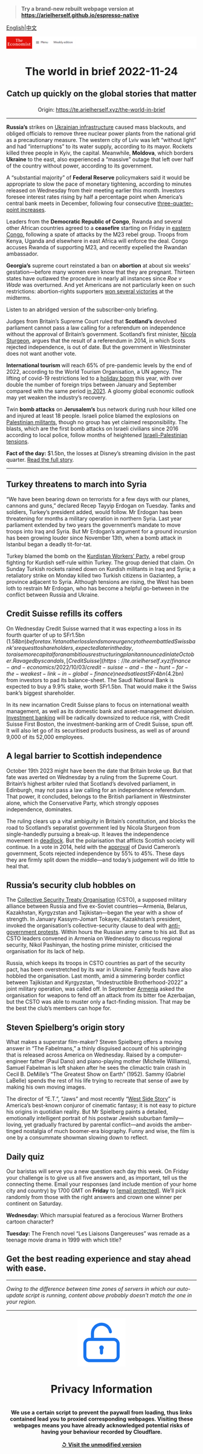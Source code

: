 > **Try a brand-new rebuilt webpage version at https://arielherself.github.io/espresso-native**

[English](https://github.com/arielherself/espresso/blob/main/README.md)|[中文](https://github-com.translate.goog/arielherself/espresso/blob/main/README.md?_x_tr_sl=en&_x_tr_tl=zh-CN&_x_tr_hl=zh-CN&_x_tr_pto=wapp)



![The Economist](menubar.png)

# <p align="center">The world in brief 2022-11-24</p>

## <p align="center">Catch up quickly on the global stories that matter</p>

<p align="center">Origin: <a href="https://te.arielherself.xyz/the-world-in-brief">https://te.arielherself.xyz/the-world-in-brief</a><hr>

<strong>Russia’s </strong>strikes on [Ukrainian infrastructure](https://te.arielherself.xyz/europe/2022/10/24/ukraine-races-to-stop-russia-from-destroying-its-power-grid) caused mass blackouts, and obliged officials to remove three nuclear power plants from the national grid as a precautionary measure. The western city of Lviv was left “without light” and had “interruptions” to its water supply, according to its mayor. Rockets killed three people in Kyiv, the capital. Meanwhile, <strong>Moldova</strong>, which borders <strong>Ukraine</strong> to the east, also experienced a “massive” outage that left over half of the country without power, according to its government. 

A “substantial majority” of <strong>Federal Reserve</strong> policymakers said it would be appropriate to slow the pace of monetary tightening, according to minutes released on Wednesday from their meeting earlier this month. Investors foresee interest rates rising by half a percentage point when America’s central bank meets in December, following four consecutive [three-quarter-point increases](https://te.arielherself.xyz/finance-and-economics/2022/11/02/the-fed-delivers-another-jumbo-rate-rise-and-its-far-from-done).

Leaders from the <strong>Democratic Republic of Congo</strong>, Rwanda and several other African countries agreed to a <strong>ceasefire</strong> starting on Friday in [eastern Congo](https://te.arielherself.xyz/middle-east-and-africa/2022/09/29/congo-says-martial-law-has-brought-calm-yet-violence-is-rising), following a spate of attacks by the M23 rebel group. Troops from Kenya, Uganda and elsewhere in east Africa will enforce the deal. Congo accuses Rwanda of supporting M23, and recently expelled the Rwandan ambassador.

<strong>Georgia’s</strong> supreme court reinstated a ban on<strong> abortion</strong> at about six weeks’ gestation—before many women even know that they are pregnant. Thirteen states have outlawed the procedure in nearly all instances since<em> Roe v Wade</em> was overturned. And yet Americans are not particularly keen on such restrictions: abortion-rights supporters [won several victories](https://te.arielherself.xyz/united-states/2022/11/11/where-abortion-was-on-the-ballot-americans-voted-to-protect-it) at the midterms.

Listen to an abridged version of the subscriber-only briefing.

Judges from Britain’s Supreme Court ruled that <strong>Scotland’s</strong> devolved parliament cannot pass a law calling for a referendum on independence without the approval of Britain’s government. Scotland’s first minister, [Nicola Sturgeon](https://te.arielherself.xyz/the-world-ahead/2022/11/18/nicola-sturgeon-on-the-push-for-another-scottish-referendum), argues that the result of a referendum in 2014, in which Scots rejected independence, is out of date. But the government in Westminster does not want another vote. 

<strong>International tourism </strong>will reach 65% of pre-pandemic levels by the end of 2022, according to the World Tourism Organisation, a UN agency. The lifting of covid-19 restrictions led to a [holiday boom](https://te.arielherself.xyz/the-world-ahead/2022/11/14/take-that-covid-revenge-tourism-takes-off) this year, with over double the number of foreign trips between January and September compared with the same period [in 2021](https://te.arielherself.xyz/graphic-detail/2021/12/01/this-year-may-prove-even-worse-for-the-tourism-industry-than-2020). A gloomy global economic outlook may yet weaken the industry’s recovery. 

Twin <strong>bomb attacks</strong> on <strong>Jerusalem’s</strong> bus network during rush hour killed one and injured at least 18 people. Israeli police blamed the explosions on [Palestinian militants](https://te.arielherself.xyz/briefing/2021/05/20/how-israel-and-hamas-returned-to-armed-conflict), though no group has yet claimed responsibility. The blasts, which are the first bomb attacks on Israeli civilians since 2016 according to local police, follow months of heightened [Israeli-Palestinian tensions](https://te.arielherself.xyz/graphic-detail/2021/05/18/the-israel-palestine-conflict-has-claimed-14000-lives-since-1987). 

<strong>Fact of the day: </strong>$1.5bn, the losses at Disney’s streaming division in the past quarter. [Read the full story](https://te.arielherself.xyz/leaders/2022/11/21/disney-brings-back-a-star-of-the-past-but-its-real-problem-is-the-script).

----------

## Turkey threatens to march into Syria

“We have been bearing down on terrorists for a few days with our planes, cannons and guns,” declared Recep Tayyip Erdogan on Tuesday. Tanks and soldiers, Turkey’s president added, would follow. Mr Erdogan has been threatening for months a military operation in northern Syria. Last year parliament extended by two years the government’s mandate to move troops into Iraq and Syria. But Mr Erdogan’s argument for a ground incursion has been growing louder since November 13th, when a bomb attack in Istanbul began a deadly tit-for-tat.

Turkey blamed the bomb on the [Kurdistan Workers’ Party](https://te.arielherself.xyz/the-economist-explains/2022/06/28/what-is-the-pkk), a rebel group fighting for Kurdish self-rule within Turkey. The group denied that claim. On Sunday Turkish rockets rained down on Kurdish militants in Iraq and Syria; a retaliatory strike on Monday killed two Turkish citizens in Gaziantep, a province adjacent to Syria. Although tensions are rising, the West has been loth to restrain Mr Erdogan, who has become a helpful go-between in the conflict between Russia and Ukraine.

## Credit Suisse refills its coffers

On Wednesday Credit Suisse warned that it was expecting a loss in its fourth quarter of up to SFr1.5bn ($1.58bn) before tax. Yet another loss lends more urgency to the embattled Swiss bank’s request to shareholders, expected later in the day, to raise more capital for an ambitious restructuring plan it announced in late October. Ravaged by scandals, [Credit Suisse](https://te.arielherself.xyz/finance-and-economics/2022/10/03/credit-suisse-and-the-hunt-for-the-weakest-link-in-global-finance) needs at least SFr4bn ($4.2bn) from investors to pad its balance-sheet. The Saudi National Bank is expected to buy a 9.9% stake, worth SFr1.5bn. That would make it the Swiss bank’s biggest shareholder.

In its new incarnation Credit Suisse plans to focus on international wealth management, as well as its domestic bank and asset-management division. [Investment banking](https://te.arielherself.xyz/finance-and-economics/2022/09/28/investment-banks-are-sharpening-the-axe) will be radically downsized to reduce risk, with Credit Suisse First Boston, the investment-banking arm of Credit Suisse, spun off. It will also let go of its securitised products business, as well as of around 9,000 of its 52,000 employees.

## A legal barrier to Scottish independence

October 19th 2023 might have been the date that Britain broke up. But that fate was averted on Wednesday by a ruling from the Supreme Court. Britain’s highest arbiter ruled that Scotland’s devolved parliament, in Edinburgh, may not pass a law calling for an independence referendum. That power, it concluded, belongs to the British parliament in Westminster alone, which the Conservative Party, which strongly opposes independence, dominates.

The ruling clears up a vital ambiguity in Britain’s constitution, and blocks the road to Scotland’s separatist government led by Nicola Sturgeon from single-handedly pursuing a break-up. It leaves the independence movement in [deadlock](https://te.arielherself.xyz/britain/2022/03/05/the-fight-over-scottish-independence-appears-to-be-deadlocked). But the polarisation that afflicts Scottish society will continue. In a vote in 2014, held with the [approval](https://te.arielherself.xyz/britain/2012/01/14/if-at-first-you-dont-succeed) of David Cameron’s government, Scots rejected independence by 55% to 45%. These days they are firmly split down the middle—and today’s judgement will do little to heal that.

## Russia’s security club hobbles on

The [Collective Security Treaty Organisation](https://te.arielherself.xyz/the-economist-explains/2022/01/06/what-is-the-collective-security-treaty-organisation) (CSTO), a supposed military alliance between Russia and five ex-Soviet countries—Armenia, Belarus, Kazakhstan, Kyrgyzstan and Tajikistan—began the year with a show of strength. In January Kassym-Jomart Tokayev, Kazakhstan’s president, invoked the organisation’s collective-security clause to deal with [anti-government protests](https://te.arielherself.xyz/asia/kazakhstans-president-vows-to-cling-on-despite-nationwide-protests/21807017). Within hours the Russian army came to his aid. But as CSTO leaders convened in Armenia on Wednesday to discuss regional security, Nikol Pashinyan, the hosting prime minister, criticised the organisation for its lack of help.

Russia, which keeps its troops in CSTO countries as part of the security pact, has been overstretched by its war in Ukraine. Family feuds have also hobbled the organisation. Last month, amid a simmering border conflict between Tajikistan and Kyrgyzstan, “Indestructible Brotherhood-2022” a joint military operation, was called off. In September [Armenia](https://te.arielherself.xyz/the-economist-explains/2022/09/13/why-azerbaijan-and-armenia-are-fighting-again) asked the organisation for weapons to fend off an attack from its bitter foe Azerbaijan, but the CSTO was able to muster only a fact-finding mission. That may be the best the club’s members can hope for.

## Steven Spielberg’s origin story

What makes a superstar film-maker? Steven Spielberg offers a moving answer in “The Fabelmans,” a thinly disguised account of his upbringing that is released across America on Wednesday. Raised by a computer-engineer father (Paul Dano) and piano-playing mother (Michelle Williams), Samuel Fabelman is left shaken after he sees the climactic train crash in Cecil B. DeMille’s “The Greatest Show on Earth” (1952). Sammy (Gabriel LaBelle) spends the rest of his life trying to recreate that sense of awe by making his own moving images.

The director of “E.T.”, “Jaws” and most recently “[West Side Story](https://te.arielherself.xyz/culture/2022/01/22/west-side-story-and-the-magic-of-remakes)” is America’s best-known conjuror of cinematic fantasy; it is not easy to picture his origins in quotidian reality. But Mr Spielberg paints a detailed, emotionally intelligent portrait of his postwar Jewish suburban family—loving, yet gradually fractured by parental conflict—and avoids the amber-tinged nostalgia of much boomer-era biography. Funny and wise, the film is one by a consummate showman slowing down to reflect.

## Daily quiz

Our baristas will serve you a new question each day this week. On Friday your challenge is to give us all five answers and, as important, tell us the connecting theme. Email your responses (and include mention of your home city and country) by 1700 GMT on <strong>Friday</strong> to [<span class="__cf_email__" data-cfemail="d081a5b9aa95a3a0a2b5a3a3bf90b5b3bfbebfbdb9a3a4feb3bfbd">[email&#160;protected]</span>](https://mail.google.com/mail/?view=cm&amp;fs=1&amp;tf=1&amp;to=QuizEspresso@te.arielherself.xyz). We’ll pick randomly from those with the right answers and crown one winner per continent on Saturday.  


<strong>Wednesday: </strong>Which marsupial featured as a ferocious Warner Brothers cartoon character?

<strong>Tuesday: </strong>The French novel “Les Liaisons Dangereuses” was remade as a teenage movie drama in 1999 with which title?

## Get the best reading experience and stay ahead with ease.

----------

*Owing to the difference between time zones of servers in which our auto-update script is running, content above probably doesn't match the one in your region.*

|<br><div align="center"><img src="unlock.png" /><h1>Privacy Information</h1></div></br>We use a certain script to prevent the paywall from loading, thus links contained lead you to proxied corresponding webpages. Visiting these webpages means you have already acknowledged potential risks of having your behaviour recorded by Cloudflare.<br><br>[&#x21BA; Visit the unmodified version](README.raw.md)<br><br>|
|-----|
